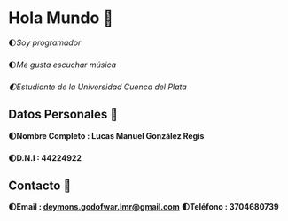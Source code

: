 # Hola Mundo 👋
🌓*Soy programador*
### 
🌓*Me gusta escuchar música*
###
*🌓Estudiante de la Universidad Cuenca del Plata*
## Datos Personales 🥇
**🌓Nombre Completo : Lucas Manuel González Regis**
### 
**🌓D.N.I : 44224922**
#### 
## Contacto 🤠
**🌓Email : deymons.godofwar.lmr@gmail.com**
**🌓Teléfono : 3704680739**


<!--
**Elekasal/Elekasal** is a ✨ _special_ ✨ repository because its `README.md` (this file) appears on your GitHub profile.

Here are some ideas to get you started:

- 🔭 I’m currently working on ...
- 🌱 I’m currently learning ...
- 👯 I’m looking to collaborate on ...
- 🤔 I’m looking for help with ...
- 💬 Ask me about ...
- 📫 How to reach me: ...
- 😄 Pronouns: ...
- ⚡ Fun fact: ...
-->
